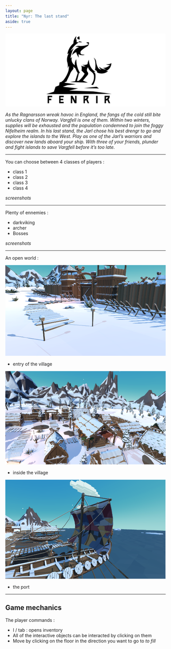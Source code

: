 ```yaml
---
layout: page
title: "Nyr: The last stand"
aside: true
---
```


![photo](/assets/images/fenrir_logo.png)

*As the Ragnarsson wreak havoc in England, the fangs of the cold still bite
unlucky clans of Norway. Vargfell is one of them. Within two winters, supplies
will be exhausted and the population condemned to join the foggy Nifelheim
realm. In his last stand, the Jarl chose his best drengr to go and explore the
islands to the West. Play as one of the Jarl’s warriors and discover new lands
aboard your ship. With three of your friends, plunder and fight islands to save
Vargfell before it’s too late.*

***

You can choose between 4 classes of players : 

+ class 1
+ class 2
+ class 3
+ class 4

*screenshots*

***

Plenty of ennemies :

+ darkviking
+ archer
+ Bosses

*screenshots*

***

An open world :

![photo](/assets/images/entry.png)
- entry of the village

![photo](/assets/images/village.png)
- inside the village

![photo](/assets/images/iceberg.png)
- the port

***

## Game mechanics

The player commands :

+ I / tab : opens inventory
+ All of the interactive objects can be interacted by clicking on them
+ Move by clicking on the floor in the direction you want to go to
*to fill*
